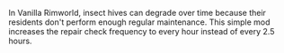 In Vanilla Rimworld, insect hives can degrade over time because their residents don't perform enough regular maintenance. This simple mod increases the repair check frequency to every hour instead of every 2.5 hours.
